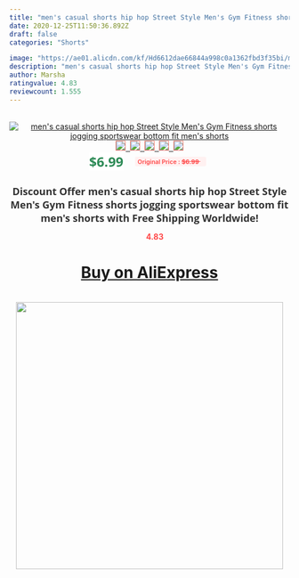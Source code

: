 ```yaml
---
title: "men's casual shorts hip hop Street Style Men's Gym Fitness shorts jogging sportswear bottom fit men's shorts"
date: 2020-12-25T11:50:36.892Z
draft: false
categories: "Shorts"

image: "https://ae01.alicdn.com/kf/Hd6612dae66844a998c0a1362fbd3f35bi/men-s-casual-shorts-hip-hop-Street-Style-Men-s-Gym-Fitness-shorts-jogging-sportswear-bottom.jpg"
description: "men's casual shorts hip hop Street Style Men's Gym Fitness shorts jogging sportswear bottom fit men's shorts"
author: Marsha
ratingvalue: 4.83
reviewcount: 1.555
---
```

<br>
<div style="text-align: center;">
<a href="https://s.click.aliexpress.com/e/_A7Fp7f" target="_blank" rel="nofollow noopener noreferrer"><img alt="men's casual shorts hip hop Street Style Men's Gym Fitness shorts jogging sportswear bottom fit men's shorts" class="magnifier-image" src="https://ae01.alicdn.com/kf/Hd6612dae66844a998c0a1362fbd3f35bi/men-s-casual-shorts-hip-hop-Street-Style-Men-s-Gym-Fitness-shorts-jogging-sportswear-bottom.jpg_640x640.jpg">
<br>
<img style="border:1px solid salmon" src="https://ae01.alicdn.com/kf/Hd6612dae66844a998c0a1362fbd3f35bi/men-s-casual-shorts-hip-hop-Street-Style-Men-s-Gym-Fitness-shorts-jogging-sportswear-bottom.jpg_120x120.jpg">&nbsp;&nbsp;<img style="border:1px solid salmon" src="https://ae01.alicdn.com/kf/H7e7e116cceb04119aba3b70aa385684dK/men-s-casual-shorts-hip-hop-Street-Style-Men-s-Gym-Fitness-shorts-jogging-sportswear-bottom.jpg_120x120.jpg">&nbsp;&nbsp;<img style="border:1px solid salmon" src="https://ae01.alicdn.com/kf/Ha20ead0fc3db4699918bf981153c4fc3S/men-s-casual-shorts-hip-hop-Street-Style-Men-s-Gym-Fitness-shorts-jogging-sportswear-bottom.jpg_120x120.jpg">&nbsp;&nbsp;<img style="border:1px solid salmon" src="https://ae01.alicdn.com/kf/H3360301bd5274b83ba9e2a5e92dc1e75k/men-s-casual-shorts-hip-hop-Street-Style-Men-s-Gym-Fitness-shorts-jogging-sportswear-bottom.jpg_120x120.jpg">&nbsp;&nbsp;<img style="border:1px solid salmon" src="https://ae01.alicdn.com/kf/H277a48fe9f9f408b980e3ef3b77633e20/men-s-casual-shorts-hip-hop-Street-Style-Men-s-Gym-Fitness-shorts-jogging-sportswear-bottom.jpg_120x120.jpg"></a></div><br0>
<div style="text-align: center;"><span style="background-color: white; border: 0px; box-sizing: border-box; color: seagreen; display: inline-block; font-family: &quot;open sans&quot; , &quot;arial&quot; , &quot;helvetica&quot; , sans-serif , &quot;heiti&quot;; font-size: 24px; font-stretch: inherit; font-weight: 700; line-height: inherit; margin: 0px 10px 0px 0px; padding: 0px; vertical-align: middle;">$6.99 </span>
<span style="background: rgb(255 , 241 , 241); border-radius: 3px; border: 0px; box-sizing: border-box; color: #ff4747; display: inline-block; font-family: inherit; font-size: 12px; font-stretch: inherit; font-style: inherit; font-variant: inherit; font-weight: 600; line-height: inherit; margin: 0px; padding: 2px 5px; transform: scale(0.9); vertical-align: middle;">Original Price : <b style="text-decoration: line-through;">$6.99 </b> &nbsp;&nbsp;</span></div>
<h1 style="color: #333333; display: inline-block; font-family: &quot;open sans&quot; , &quot;arial&quot; , &quot;helvetica&quot; , sans-serif , &quot;heiti&quot;; font-size: 18px; font-stretch: inherit; font-weight: 700; text-align: center;">Discount Offer men's casual shorts hip hop Street Style Men's Gym Fitness shorts jogging sportswear bottom fit men's shorts with Free Shipping Worldwide!</h1>
<div style="color: #ff4747; text-align: center;">
<img src="https://4.bp.blogspot.com/-M0ZcTcb-5uY/XleCXlxnR4I/AAAAAAAAAEc/OrjgMkXV1oMQFaCRZj5HQwOCBcu3w1FegCPcBGAYYCw/s1600/star.png" style="height: 15px;">&nbsp;<b>4.83</b></div>
<div class="button_cont" align="center"><a class="buynow_a" href="https://s.click.aliexpress.com/e/_A7Fp7f" target="_blank" rel="nofollow noopener noreferrer"><H1>Buy on AliExpress</H1></a></div><br>
<div class="separator" style="clear: both; text-align: center;">
<img src="https://lh3.googleusercontent.com/-pTy5HemUv9M/XlePHvY0dAI/AAAAAAAAAE4/0nX5iRUoIWY8eMW9Dpxeirr157OZliDIgCLcBGAsYHQ/s1600/badge.gif" width="480">
</div>
